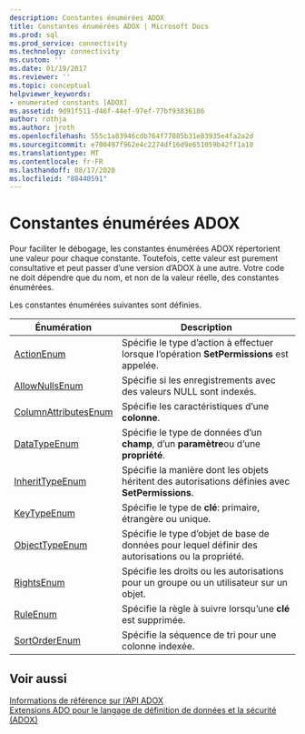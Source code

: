 ```yaml
---
description: Constantes énumérées ADOX
title: Constantes énumérées ADOX | Microsoft Docs
ms.prod: sql
ms.prod_service: connectivity
ms.technology: connectivity
ms.custom: ''
ms.date: 01/19/2017
ms.reviewer: ''
ms.topic: conceptual
helpviewer_keywords:
- enumerated constants [ADOX]
ms.assetid: 9d91f511-d46f-44ef-97ef-77bf93836186
author: rothja
ms.author: jroth
ms.openlocfilehash: 555c1a83946cdb764f77085b31e83935e4fa2a2d
ms.sourcegitcommit: e700497f962e4c2274df16d9e651059b42ff1a10
ms.translationtype: MT
ms.contentlocale: fr-FR
ms.lasthandoff: 08/17/2020
ms.locfileid: "88440591"
---
```

# <a name="adox-enumerated-constants"></a>Constantes énumérées ADOX
Pour faciliter le débogage, les constantes énumérées ADOX répertorient une valeur pour chaque constante. Toutefois, cette valeur est purement consultative et peut passer d’une version d’ADOX à une autre. Votre code ne doit dépendre que du nom, et non de la valeur réelle, des constantes énumérées.  
  
 Les constantes énumérées suivantes sont définies.  
  
|Énumération|Description|  
|-----------------|-----------------|  
|[ActionEnum](../../../ado/reference/adox-api/actionenum.md)|Spécifie le type d’action à effectuer lorsque l’opération **SetPermissions** est appelée.|  
|[AllowNullsEnum](../../../ado/reference/adox-api/allownullsenum.md)|Spécifie si les enregistrements avec des valeurs NULL sont indexés.|  
|[ColumnAttributesEnum](../../../ado/reference/adox-api/columnattributesenum.md)|Spécifie les caractéristiques d’une **colonne**.|  
|[DataTypeEnum](../../../ado/reference/ado-api/datatypeenum.md)|Spécifie le type de données d’un **champ**, d’un **paramètre**ou d’une **propriété**.|  
|[InheritTypeEnum](../../../ado/reference/adox-api/inherittypeenum.md)|Spécifie la manière dont les objets héritent des autorisations définies avec **SetPermissions**.|  
|[KeyTypeEnum](../../../ado/reference/adox-api/keytypeenum.md)|Spécifie le type de **clé**: primaire, étrangère ou unique.|  
|[ObjectTypeEnum](../../../ado/reference/adox-api/objecttypeenum.md)|Spécifie le type d’objet de base de données pour lequel définir des autorisations ou la propriété.|  
|[RightsEnum](../../../ado/reference/adox-api/rightsenum.md)|Spécifie les droits ou les autorisations pour un groupe ou un utilisateur sur un objet.|  
|[RuleEnum](../../../ado/reference/adox-api/ruleenum.md)|Spécifie la règle à suivre lorsqu’une **clé** est supprimée.|  
|[SortOrderEnum](../../../ado/reference/adox-api/sortorderenum.md)|Spécifie la séquence de tri pour une colonne indexée.|  
  
## <a name="see-also"></a>Voir aussi  
 [Informations de référence sur l’API ADOX](../../../ado/reference/adox-api/adox-api-reference.md)   
 [Extensions ADO pour le langage de définition de données et la sécurité (ADOX)](../../../ado/guide/extensions/ado-extensions-for-data-definition-language-and-security-adox.md)
